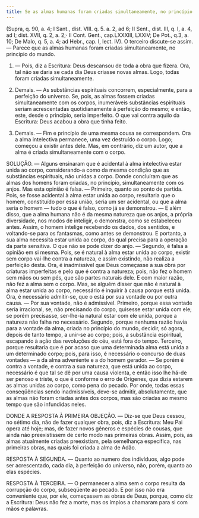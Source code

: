 ```yaml
---
title: Se as almas humanas foram criadas simultaneamente, no princípio do mundo
---
```


(Supra, q. 90, a. 4; I Sant., dist. VIII. q. 5. a. 2, ad 6; II Sent., dist. III, q. I, a. 4, ad I; dist. XVII, q. 2, a. 2;· II Cont. Gent., cap.LXXXIII, LXXIV; De Pot., q.3, a. 10; De Malo, q. 5, a. 4; ad Hebr., cap. I, lect. IV).
  O terceiro discute-se assim. — Parece que as almas humanas foram criadas simultaneamente, no princípio do mundo.  

1. — Pois, diz a Escritura: Deus descansou de toda a obra que fizera. Ora, tal não se daria se cada dia Deus criasse novas almas. Logo, todas foram criadas simultaneamente.  

2. Demais. — As substâncias espirituais concorrem, especialmente, para a perfeição do universo. Se, pois, as almas fossem criadas simultaneamente com os corpos, inumeráveis substâncias espirituais seriam acrescentadas quotidianamente à perfeição do mesmo; e então, este, desde o princípio, seria imperfeito. O que vai contra aquilo da Escritura: Deus acabou a obra que tinha feito.  

3. Demais. — Fim e princípio de uma mesma cousa se correspondem. Ora a alma intelectiva permanece, uma vez destruído o corpo. Logo; começou a existir antes dele.  Mas, em contrário, diz um autor, que a alma é criada simultaneamente com o corpo.  

SOLUÇÃO. — Alguns ensinaram que é acidental à alma intelectiva estar unida ao corpo, considerando-a como da mesma condição que as substâncias espirituais, não unidas a corpo. Donde concluíram que as almas dos homens foram criadas, no princípio, simultaneamente com os anjos.  Mas esta opinião é falsa. — Primeiro, quanto ao ponto de partida. Pois, se fosse acidental à alma estar unida ao corpo, resultaria que o homem, constituído por essa união, seria um ser acidental, ou que a alma seria o homem — tudo o que é falso, como já se demonstrou. — E além disso, que a alma humana não é da mesma natureza que os anjos, a própria diversidade, nos modos de inteligir, o demonstra, como se estabeleceu antes. Assim, o homem intelige recebendo os dados, dos sentidos, e voltando-se para os fantasmas, como antes se demonstrou. E portanto, a sua alma necessita estar unida ao corpo, do qual precisa para a operação da parte sensitiva. O que não se pode dizer do anjo. — Segundo, é falsa a opinião em si mesma. Pois, se é natural à alma estar unida ao corpo, existir sem corpo vai-lhe contra a natureza, e assim existindo, não realiza a perfeição desta. Ora, é inadmissível que Deus começasse a sua obra por criaturas imperfeitas e pelo que é contra a natureza; pois, não fez o homem sem mãos ou sem pés, que são partes naturais dele. E com maior razão, não fez a alma sem o corpo.  Mas, se alguém disser que não é natural à alma estar unida ao corpo, necessário é inquirir à causa porque está unida. Ora, é necessário admitir-se, que o está por sua vontade ou por outra causa. — Por sua vontade, não é admissível. Primeiro, porque essa vontade seria irracional, se, não precisando do corpo, quisesse estar unida com ele; se porém precisasse, ser-lhe-ia natural estar com ele unida, porque a natureza não falha no necessário. Segundo, porque nenhuma razão havia para a vontade da alma, criada no princípio do mundo, decidir, só agora, depois de tanto tempo, a unir-se ao corpo; pois, a substância espiritual, escapando à ação das revoluções do céu, está fora do tempo. Terceiro, porque resultaria que é por acaso que uma determinada alma está unida a um determinado corpo; pois, para isso, é necessário o concurso de duas vontades — a da alma adveniente e a do homem gerador. — Se porém é contra a vontade, e contra a sua natureza, que está unida ao corpo, necessário é que tal se dê por uma causa violenta, e então isso lhe há-de ser penoso e triste, o que é conforme o erro de Orígenes, que dizia estarem as almas unidas ao corpo, como pena do pecado. Por onde, todas essas conseqüências sendo inadmissíveis, deve-se admitir, absolutamente, que as almas não foram criadas antes dos corpos, mas são criadas ao mesmo tempo que são infundidas neles.  

DONDE A RESPOSTA À PRIMEIRA OBJEÇÃO. — Diz-se que Deus cessou, no sétimo dia, não de fazer qualquer obra, pois, diz a Escritura: Meu Pai opera até hoje; mas, de fazer novos gêneros e espécies de cousas, que ainda não preexistissem de certo modo nas primeiras obras. Assim, pois, as almas atualmente criadas preexistiam, pela semelhança específica, nas primeiras obras, nas quais foi criada a alma de Adão.  

RESPOSTA À SEGUNDA. — Quanto ao numero dos indivíduos, algo pode ser acrescentado, cada dia, à perfeição do universo, não, porém, quanto ao elas espécies.  

RESPOSTA À TERCEIRA. — O permanecer a alma sem o corpo resulta da corrupção do corpo, subseqüente ao pecado. E por isso não era conveniente que, por ele, começassem as obras de Deus, porque, como diz a Escritura: Deus não fez a morte, mas os ímpios a chamaram para si com mãos e palavras.